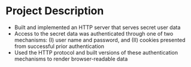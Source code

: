 # Project Description

- Built and implemented an HTTP server that serves secret user data  
- Access to the secret data was authenticated through one of two mechanisms: (I) user name and password, and (II) cookies presented from successful prior authentication 
- Used the HTTP protocol and built versions of these authentication mechanisms to render browser-readable data 

